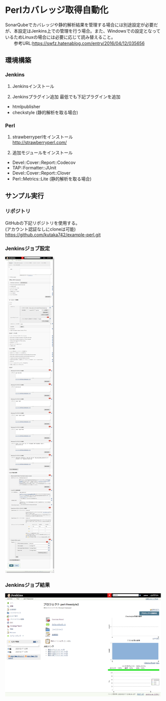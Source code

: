 # Perlカバレッジ取得自動化
SonarQubeでカバレッジや静的解析結果を管理する場合には別途設定が必要だが、本設定はJenkins上での管理を行う場合。また、Windowsでの設定となっているためLinuxの場合には必要に応じて読み替えること。  
　　参考URL:https://swfz.hatenablog.com/entry/2016/04/12/035656

## 環境構築
### Jenkins
1. Jenkinsインストール

1. Jenkinsプラグイン追加
最低でも下記プラグインを追加
  - htmlpublisher
  - checkstyle (静的解析を取る場合)

### Perl
1. strawberryperlをインストール  
http://strawberryperl.com/

1. 追加モジュールをインストール
  - Devel::Cover::Report::Codecov
  - TAP::Formatter::JUnit
  - Devel::Cover::Report::Clover
  - Perl::Metrics::Lite (静的解析を取る場合)

## サンプル実行
### リポジトリ
GitHubの下記リポジトリを使用する。  
(アカウント認証なしにcloneは可能)  
https://github.com/kutaka742/example-perl.git

### Jenkinsジョブ設定
![設定](./image/job_setting.png)

### Jenkinsジョブ結果
![結果](./image/job_result.png)
